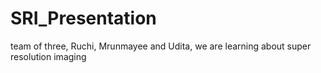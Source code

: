 # SRI_Presentation
team of three, Ruchi, Mrunmayee and Udita, we are learning about super resolution imaging

